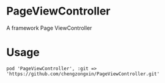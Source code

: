 # PageViewController
A framework Page ViewController

# Usage
`pod 'PageViewController', :git => 'https://github.com/chengzongxin/PageViewController.git'`
